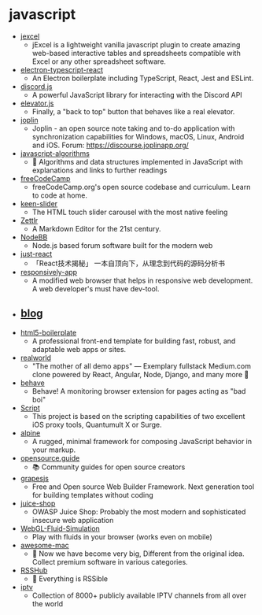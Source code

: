 # javascript
- [jexcel](https://github.com/paulhodel/jexcel)
  - jExcel is a lightweight vanilla javascript plugin to create amazing web-based interactive tables and spreadsheets compatible with Excel or any other spreadsheet software.
- [electron-typescript-react](https://github.com/diego3g/electron-typescript-react)
  - An Electron boilerplate including TypeScript, React, Jest and ESLint.
- [discord.js](https://github.com/discordjs/discord.js)
  - A powerful JavaScript library for interacting with the Discord API
- [elevator.js](https://github.com/tholman/elevator.js)
  - Finally, a "back to top" button that behaves like a real elevator.
- [joplin](https://github.com/laurent22/joplin)
  - Joplin - an open source note taking and to-do application with synchronization capabilities for Windows, macOS, Linux, Android and iOS. Forum: https://discourse.joplinapp.org/
- [javascript-algorithms](https://github.com/trekhleb/javascript-algorithms)
  - 📝 Algorithms and data structures implemented in JavaScript with explanations and links to further readings
- [freeCodeCamp](https://github.com/freeCodeCamp/freeCodeCamp)
  - freeCodeCamp.org's open source codebase and curriculum. Learn to code at home.
- [keen-slider](https://github.com/rcbyr/keen-slider)
  - The HTML touch slider carousel with the most native feeling
- [Zettlr](https://github.com/Zettlr/Zettlr)
  - A Markdown Editor for the 21st century.
- [NodeBB](https://github.com/NodeBB/NodeBB)
  - Node.js based forum software built for the modern web
- [just-react](https://github.com/BetaSu/just-react)
  - 「React技术揭秘」 一本自顶向下，从理念到代码的源码分析书
- [responsively-app](https://github.com/manojVivek/responsively-app)
  - A modified web browser that helps in responsive web development. A web developer's must have dev-tool.
- [blog](https://github.com/tailwindcss/blog)
  - 
- [html5-boilerplate](https://github.com/h5bp/html5-boilerplate)
  - A professional front-end template for building fast, robust, and adaptable web apps or sites.
- [realworld](https://github.com/gothinkster/realworld)
  - "The mother of all demo apps" — Exemplary fullstack Medium.com clone powered by React, Angular, Node, Django, and many more 🏅
- [behave](https://github.com/mindedsecurity/behave)
  - Behave! A monitoring browser extension for pages acting as "bad boi"
- [Script](https://github.com/NobyDa/Script)
  - This project is based on the scripting capabilities of two excellent iOS proxy tools, Quantumult X or Surge.
- [alpine](https://github.com/alpinejs/alpine)
  - A rugged, minimal framework for composing JavaScript behavior in your markup.
- [opensource.guide](https://github.com/github/opensource.guide)
  - 📚 Community guides for open source creators
- [grapesjs](https://github.com/artf/grapesjs)
  - Free and Open source Web Builder Framework. Next generation tool for building templates without coding
- [juice-shop](https://github.com/bkimminich/juice-shop)
  - OWASP Juice Shop: Probably the most modern and sophisticated insecure web application
- [WebGL-Fluid-Simulation](https://github.com/PavelDoGreat/WebGL-Fluid-Simulation)
  - Play with fluids in your browser (works even on mobile)
- [awesome-mac](https://github.com/jaywcjlove/awesome-mac)
  -  Now we have become very big, Different from the original idea. Collect premium software in various categories.
- [RSSHub](https://github.com/DIYgod/RSSHub)
  - 🍰 Everything is RSSible
- [iptv](https://github.com/iptv-org/iptv)
  - Collection of 8000+ publicly available IPTV channels from all over the world
